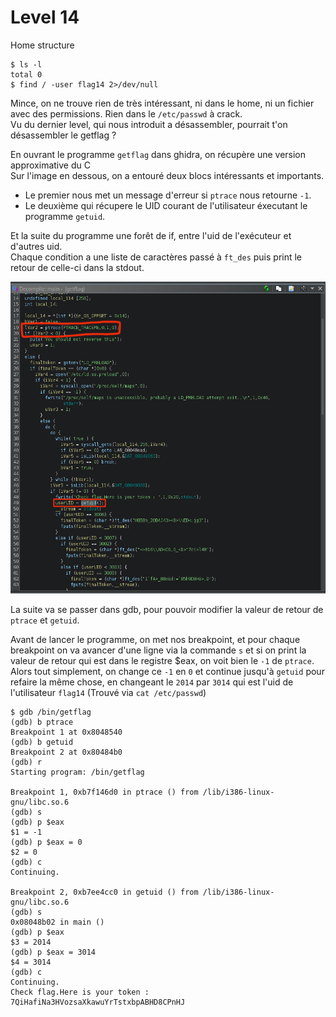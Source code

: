 # Level 14

Home structure
```
$ ls -l
total 0
$ find / -user flag14 2>/dev/null
```
Mince, on ne trouve rien de très intéressant, ni dans le home, ni un fichier avec des permissions. Rien dans le `/etc/passwd` à crack. <br/>
Vu du dernier level, qui nous introduit a désassembler, pourrait t'on désassembler le getflag ?

En ouvrant le programme `getflag` dans ghidra, on récupère une version approximative du C<br/>
Sur l'image en dessous, on a entouré deux blocs intéressants et importants.
- Le premier nous met un message d'erreur si `ptrace` nous retourne `-1`.
- Le deuxième qui récupere le UID courant de l'utilisateur éxecutant le programme `getuid`.

Et la suite du programme une forêt de if, entre l'uid de l'exécuteur et d'autres uid.<br/>
Chaque condition a une liste de caractères passé à `ft_des` puis print le retour de celle-ci dans la stdout.

![Decompile version of getflag exécutable in ghidra](./getflag_ghidra.png)

La suite va se passer dans gdb, pour pouvoir modifier la valeur de retour de `ptrace` et `getuid`.

Avant de lancer le programme, on met nos breakpoint, et pour chaque breakpoint on va avancer d'une ligne via la commande `s` et si on print la valeur de retour qui est dans le registre $eax, on voit bien le `-1` de `ptrace`.<br/>
Alors tout simplement, on change ce `-1` en `0` et continue jusqu'à `getuid` pour refaire la même chose, en changeant le `2014` par `3014` qui est l'uid de l'utilisateur `flag14` (Trouvé via `cat /etc/passwd`)
```
$ gdb /bin/getflag
(gdb) b ptrace
Breakpoint 1 at 0x8048540
(gdb) b getuid
Breakpoint 2 at 0x80484b0
(gdb) r
Starting program: /bin/getflag

Breakpoint 1, 0xb7f146d0 in ptrace () from /lib/i386-linux-gnu/libc.so.6
(gdb) s
(gdb) p $eax
$1 = -1
(gdb) p $eax = 0
$2 = 0
(gdb) c
Continuing.

Breakpoint 2, 0xb7ee4cc0 in getuid () from /lib/i386-linux-gnu/libc.so.6
(gdb) s
0x08048b02 in main ()
(gdb) p $eax
$3 = 2014
(gdb) p $eax = 3014
$4 = 3014
(gdb) c
Continuing.
Check flag.Here is your token : 7QiHafiNa3HVozsaXkawuYrTstxbpABHD8CPnHJ
```

